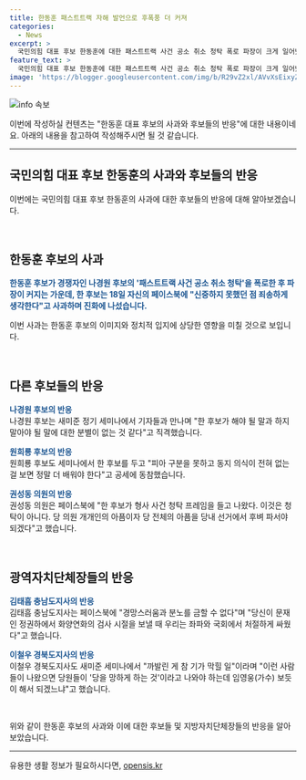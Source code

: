 ```yaml
---
title: 한동훈 패스트트랙 자해 발언으로 후폭풍 더 커져
categories:
  - News
excerpt: >
  국민의힘 대표 후보 한동훈에 대한 패스트트랙 사건 공소 취소 청탁 폭로 파장이 크게 일어났다. 18일, 한동훈은 사과를 표명하며 신중하지 못한 점을 인정했지만, 여권 내 성토했으며 보수 진영에서도 비판이 쏟아졌다. 나경원 후보는 한 후보의 분별이 없는 발언이라며 직접 비판했고, 권성동 의원과 윤한홍 의원은 한 후보를 공격했다. 김태흠 충남도지사와 이철우 경북도지사 등 광역자치단체장들도 동조하며 공세가 이어졌다. 한 후보는 공소 취소 부탁 발언에 대한 해명과 사과를 게재하며 사태 속에서 자신을 낮췄다.
feature_text: >
  국민의힘 대표 후보 한동훈에 대한 패스트트랙 사건 공소 취소 청탁 폭로 파장이 크게 일어났다. 18일, 한동훈은 사과를 표명하며 신중하지 못한 점을 인정했지만, 여권 내 성토했으며 보수 진영에서도 비판이 쏟아졌다. 나경원 후보는 한 후보의 분별이 없는 발언이라며 직접 비판했고, 권성동 의원과 윤한홍 의원은 한 후보를 공격했다. 김태흠 충남도지사와 이철우 경북도지사 등 광역자치단체장들도 동조하며 공세가 이어졌다. 한 후보는 공소 취소 부탁 발언에 대한 해명과 사과를 게재하며 사태 속에서 자신을 낮췄다.
image: 'https://blogger.googleusercontent.com/img/b/R29vZ2xl/AVvXsEixyZcFfHzMRdzZMjFBmAUKJYCLCGyLL1o632UiGVXcaFdKo_bkvkuCioo0uUKlGfBVcT3P84aROyZIXSBEx3Aw5nCQ3pTgDom1WDC4m8eifvWiAmWEEVb4x6G_l8C0QH225ldMjyaFvpxGEBGNO37VmDTDMHGhJPq73UglMfDca1-0aw/s1600/blogspot.png'
---
```


<p><img src="https://blogger.googleusercontent.com/img/b/R29vZ2xl/AVvXsEixyZcFfHzMRdzZMjFBmAUKJYCLCGyLL1o632UiGVXcaFdKo_bkvkuCioo0uUKlGfBVcT3P84aROyZIXSBEx3Aw5nCQ3pTgDom1WDC4m8eifvWiAmWEEVb4x6G_l8C0QH225ldMjyaFvpxGEBGNO37VmDTDMHGhJPq73UglMfDca1-0aw/s1600/blogspot.png" alt="info 속보" /></p>

<p>이번에 작성하실 컨텐츠는 "한동훈 대표 후보의 사과와 후보들의 반응"에 대한 내용이네요. 아래의 내용을 참고하여 작성해주시면 될 것 같습니다.</p>

<hr />

<h2 data-ke-size="size26">국민의힘 대표 후보 한동훈의 사과와 후보들의 반응</h2>

<p>이번에는 국민의힘 대표 후보 한동훈의 사과에 대한 후보들의 반응에 대해 알아보겠습니다.</p>

<p data-ke-size="size16">&nbsp;</p>

<h2 data-ke-size="size24">한동훈 후보의 사과</h2>

<p><b><span style="color: #1a5490;">한동훈 후보가 경쟁자인 나경원 후보의 '패스트트랙 사건 공소 취소 청탁'을 폭로한 후 파장이 커지는 가운데, 한 후보는 18일 자신의 페이스북에 "신중하지 못했던 점 죄송하게 생각한다"고 사과하며 진화에 나섰습니다.</span></b></p>

<p>이번 사과는 한동훈 후보의 이미지와 정치적 입지에 상당한 영향을 미칠 것으로 보입니다. </p>

<p data-ke-size="size16">&nbsp;</p>

<h2 data-ke-size="size24">다른 후보들의 반응</h2>

<p><b><span style="color: #1a5490;">나경원 후보의 반응</span></b><br>
나경원 후보는 새미준 정기 세미나에서 기자들과 만나며 "한 후보가 해야 될 말과 하지 말아야 될 말에 대한 분별이 없는 것 같다"고 직격했습니다.</p>

<p><b><span style="color: #1a5490;">원희룡 후보의 반응</span></b><br>
원희룡 후보도 세미나에서 한 후보를 두고 "피아 구분을 못하고 동지 의식이 전혀 없는 걸 보면 정말 더 배워야 한다"고 공세에 동참했습니다.</p>

<p><b><span style="color: #1a5490;">권성동 의원의 반응</span></b><br>
권성동 의원은 페이스북에 "한 후보가 형사 사건 청탁 프레임을 들고 나왔다. 이것은 청탁이 아니다. 당 의원 개개인의 아픔이자 당 전체의 아픔을 당내 선거에서 후벼 파서야 되겠다"고 했습니다.</p>

<p data-ke-size="size16">&nbsp;</p>

<h2 data-ke-size="size24">광역자치단체장들의 반응</h2>

<p><b><span style="color: #1a5490;">김태흠 충남도지사의 반응</span></b><br>
김태흠 충남도지사는 페이스북에 "경망스러움과 분노를 금할 수 없다"며 "당신이 문재인 정권하에서 화양연화의 검사 시절을 보낼 때 우리는 좌파와 국회에서 처절하게 싸웠다"고 했습니다.</p>

<p><b><span style="color: #1a5490;">이철우 경북도지사의 반응</span></b><br>
이철우 경북도지사도 새미준 세미나에서 "까발린 게 참 기가 막힐 일"이라며 "이런 사람들이 나왔으면 당원들이 '당을 망하게 하는 것'이라고 나와야 하는데 임영웅(가수) 보듯이 해서 되겠느냐"고 했습니다.</p>

<p data-ke-size="size16">&nbsp;</p>

<p>위와 같이 한동훈 후보의 사과와 이에 대한 후보들 및 지방자치단체장들의 반응을 알아보았습니다.</p>

<hr />
유용한 생활 정보가 필요하시다면, <a href="https://opensis.kr" rel="dofollow">opensis.kr</a>


